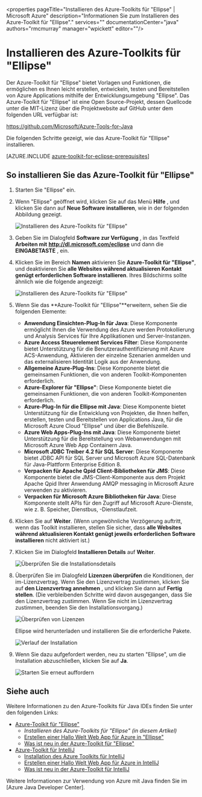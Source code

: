 <properties
    pageTitle="Installieren des Azure-Toolkits für "Ellipse" | Microsoft Azure"
    description="Informationen Sie zum Installieren des Azure-Toolkit für "Ellipse"."
    services=""
    documentationCenter="java"
    authors="rmcmurray"
    manager="wpickett"
    editor=""/>

<tags
    ms.service="multiple"
    ms.workload="na"
    ms.tgt_pltfrm="multiple"
    ms.devlang="Java"
    ms.topic="article"
    ms.date="08/11/2016" 
    ms.author="robmcm"/>

<!-- Legacy MSDN URL = https://msdn.microsoft.com/library/azure/hh690946.aspx -->

# <a name="installing-the-azure-toolkit-for-eclipse"></a>Installieren des Azure-Toolkits für "Ellipse"

Der Azure-Toolkit für "Ellipse" bietet Vorlagen und Funktionen, die ermöglichen es Ihnen leicht erstellen, entwickeln, testen und Bereitstellen von Azure Applications mithilfe der Entwicklungsumgebung "Ellipse". Das Azure-Toolkit für "Ellipse" ist eine Open Source-Projekt, dessen Quellcode unter die MIT-Lizenz über die Projektwebsite auf GitHub unter dem folgenden URL verfügbar ist:

<https://github.com/Microsoft/Azure-Tools-for-Java>

Die folgenden Schritte gezeigt, wie das Azure-Toolkit für "Ellipse" installieren.

[AZURE.INCLUDE [azure-toolkit-for-eclipse-prerequisites](../includes/azure-toolkit-for-eclipse-prerequisites.md)]

## <a name="to-install-the-azure-toolkit-for-eclipse"></a>So installieren Sie das Azure-Toolkit für "Ellipse"

1. Starten Sie "Ellipse" ein.

1. Wenn "Ellipse" geöffnet wird, klicken Sie auf das Menü **Hilfe** , und klicken Sie dann auf **Neue Software installieren**, wie in der folgenden Abbildung gezeigt.

    ![Installieren des Azure-Toolkits für "Ellipse"][01]

1. Geben Sie im Dialogfeld **Software zur Verfügung** , in das Textfeld **Arbeiten mit** **http://dl.microsoft.com/eclipse** und dann die **EINGABETASTE** , ein.

1. Klicken Sie im Bereich **Namen** aktivieren Sie **Azure-Toolkit für "Ellipse"**, und deaktivieren Sie **alle Websites während aktualisieren Kontakt genügt erforderlichen Software installieren**. Ihres Bildschirms sollte ähnlich wie die folgende angezeigt:

    ![Installieren des Azure-Toolkits für "Ellipse"][02]

1. Wenn Sie das **Azure-Toolkit für "Ellipse"**erweitern, sehen Sie die folgenden Elemente:

    * **Anwendung Einsichten-Plug-In für Java**: Diese Komponente ermöglicht Ihnen die Verwendung des Azure werden Protokollierung und Analysis Services für Ihre Applikationen und Server-Instanzen.
    * **Azure Access Steuerelement Services Filter**: Diese Komponente bietet Unterstützung für die Benutzerauthentifizierung mit Azure ACS-Anwendung, Aktivieren der einzelne Szenarien anmelden und das externalisieren Identität Logik aus der Anwendung.
    * **Allgemeine Azure-Plug-Ins**: Diese Komponente bietet die gemeinsamen Funktionen, die von anderen Toolkit-Komponenten erforderlich.
    * **Azure-Explorer für "Ellipse"**: Diese Komponente bietet die gemeinsamen Funktionen, die von anderen Toolkit-Komponenten erforderlich.
    * **Azure-Plug-In für die Ellipse mit Java**: Diese Komponente bietet Unterstützung für die Entwicklung von Projekten, die Ihnen helfen, erstellen, testen und Bereitstellen von Applications Java, für die Microsoft Azure Cloud "Ellipse" und über die Befehlszeile.
    * **Azure Web Apps-Plug-Ins mit Java**: Diese Komponente bietet Unterstützung für die Bereitstellung von Webanwendungen mit Microsoft Azure Web App Containern Java.
    * **Microsoft JDBC Treiber 4.2 für SQL Server**: Diese Komponente bietet JDBC API für SQL Server und Microsoft Azure SQL-Datenbank für Java-Plattform Enterprise Edition 8.
    * **Verpacken für Apache Qpid Client-Bibliotheken für JMS**: Diese Komponente bietet die JMS-Client-Komponente aus dem Projekt Apache Qpid Ihrer Anwendung AMQP messaging in Microsoft Azure verwenden zu aktivieren.
    * **Verpacken für Microsoft Azure Bibliotheken für Java**: Diese Komponente stellt APIs für den Zugriff auf Microsoft Azure-Dienste, wie z. B. Speicher, Dienstbus, -Dienstlaufzeit.

1. Klicken Sie auf **Weiter**. (Wenn ungewöhnliche Verzögerung auftritt, wenn das Toolkit installieren, stellen Sie sicher, dass **alle Websites während aktualisieren Kontakt genügt jeweils erforderlichen Software installieren** nicht aktiviert ist.)

1. Klicken Sie im Dialogfeld **Installieren Details** auf **Weiter**.

    ![Überprüfen Sie die Installationsdetails][03]

1. Überprüfen Sie im Dialogfeld **Lizenzen überprüfen** die Konditionen, der im-Lizenzvertrag. Wenn Sie den Lizenzvertrag zustimmen, klicken Sie auf **den Lizenzvertrag annehmen** , und klicken Sie dann auf **Fertig stellen**. (Die verbleibenden Schritte wird davon ausgegangen, dass Sie den Lizenzvertrag zustimmen. Wenn Sie nicht im Lizenzvertrag zustimmen, beenden Sie den Installationsvorgang.)

    ![Überprüfen von Lizenzen][04]

    Ellipse wird herunterladen und installieren Sie die erforderliche Pakete.

    ![Verlauf der Installation][05]

1. Wenn Sie dazu aufgefordert werden, neu zu starten "Ellipse", um die Installation abzuschließen, klicken Sie auf **Ja**.

    ![Starten Sie erneut auffordern][06]

## <a name="see-also"></a>Siehe auch

Weitere Informationen zu den Azure-Toolkits für Java IDEs finden Sie unter den folgenden Links:

- [Azure-Toolkit für "Ellipse"]
  - *Installieren des Azure-Toolkits für "Ellipse" (in diesem Artikel)*
  - [Erstellen einer Hallo Welt Web App für Azure in "Ellipse"]
  - [Was ist neu in der Azure-Toolkit für "Ellipse"]
- [Azure-Toolkit für IntelliJ]
  - [Installation des Azure Toolkits für IntelliJ]
  - [Erstellen einer Hallo Welt Web App für Azure in IntelliJ]
  - [Was ist neu in der Azure-Toolkit für IntelliJ]

Weitere Informationen zur Verwendung von Azure mit Java finden Sie im [Azure Java Developer Center].

<!-- URL List -->

[Azure-Toolkit für "Ellipse"]: ./azure-toolkit-for-eclipse.md
[Azure-Toolkit für IntelliJ]: ./azure-toolkit-for-intellij.md
[Erstellen einer Hallo Welt Web App für Azure in "Ellipse"]: ./app-service-web/app-service-web-eclipse-create-hello-world-web-app.md
[Erstellen einer Hallo Welt Web App für Azure in IntelliJ]: ./app-service-web/app-service-web-intellij-create-hello-world-web-app.md
[Installing the Azure Toolkit for Eclipse]: ./azure-toolkit-for-eclipse-installation.md
[Installation des Azure Toolkits für IntelliJ]: ./azure-toolkit-for-intellij-installation.md
[Was ist neu in der Azure-Toolkit für "Ellipse"]: ./azure-toolkit-for-eclipse-whats-new.md
[Was ist neu in der Azure-Toolkit für IntelliJ]: ./azure-toolkit-for-intellij-whats-new.md

[Azure Java-Entwicklercenter]: https://azure.microsoft.com/develop/java/

<!-- IMG List -->

[01]: ./media/azure-toolkit-for-eclipse-installation/eclipse-installation-01.png
[02]: ./media/azure-toolkit-for-eclipse-installation/eclipse-installation-02.png
[03]: ./media/azure-toolkit-for-eclipse-installation/eclipse-installation-03.png
[04]: ./media/azure-toolkit-for-eclipse-installation/eclipse-installation-04.png
[05]: ./media/azure-toolkit-for-eclipse-installation/eclipse-installation-05.png
[06]: ./media/azure-toolkit-for-eclipse-installation/eclipse-installation-06.png

